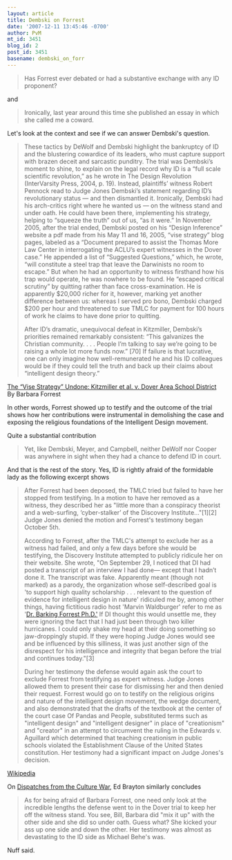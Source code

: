 ```yaml
---
layout: article
title: Dembski on Forrest
date: '2007-12-11 13:45:46 -0700'
author: PvM
mt_id: 3451
blog_id: 2
post_id: 3451
basename: dembski_on_forr
---
```

> Has Forrest ever debated or had a substantive exchange with any ID proponent?

and

> Ironically, last year around this time she published an essay in which she called me a coward. 

Let's look at the context and see if we can answer Dembski's question.

> These tactics by DeWolf and Dembski highlight the bankruptcy of ID and the blustering cowardice of its leaders, who must capture support with brazen deceit and sarcastic punditry. The trial was Dembski’s moment to shine, to explain on the legal record why ID is a “full scale scientific revolution,” as he wrote in The Design Revolution (InterVarsity Press, 2004, p. 19). Instead, plaintiffs’ witness Robert Pennock read to Judge Jones Dembski’s statement regarding ID’s revolutionary status — and then dismantled it. Ironically, Dembski had his arch-critics right where he wanted us — on the witness stand and under oath. He could have been there, implementing his strategy, helping to “squeeze the truth” out of us, “as it were.” In November 2005, after the trial ended, Dembski posted on his “Design Inference” website a pdf made from his May 11 and 16, 2005, “vise strategy” blog pages, labeled as a “Document prepared to assist the Thomas More Law Center in interrogating the ACLU’s expert witnesses in the Dover case.” He appended a list of “Suggested Questions,” which, he wrote, “will constitute a steel trap that leave the Darwinists no room to escape.” But when he had an opportunity to witness firsthand how his trap would operate, he was nowhere to be found. He “escaped critical scrutiny” by quitting rather than face cross-examination. He is apparently $20,000 richer for it, however, marking yet another difference between us: whereas I served pro bono, Dembski charged $200 per hour and threatened to sue TMLC for payment for 100 hours of work he claims to have done prior to quitting.
> 
> After ID’s dramatic, unequivocal defeat in Kitzmiller, Dembski’s priorities remained remarkably consistent: “This galvanizes the Christian community. . . . People I’m talking to say we’re going to be raising a whole lot more funds now.” \[70\] If failure is that lucrative, one can only imagine how well-remunerated he and his ID colleagues would be if they could tell the truth and back up their claims about “intelligent design theory.” 

[The “Vise Strategy” Undone: Kitzmiller et al. v. Dover Area School District](http://www.csicop.org/intelligentdesignwatch/kitzmiller.html) By Barbara Forrest

In other words, Forrest showed up to testify and the outcome of the trial shows how her contributions were instrumental in demolishing the case and exposing the religious foundations of the Intelligent Design movement.

Quite a substantial contribution

> Yet, like Dembski, Meyer, and Campbell, neither DeWolf nor Cooper was anywhere in sight when they had a chance to defend ID in court.

And that is the rest of the story. Yes, ID is rightly afraid of the formidable lady as the following excerpt shows

> After Forrest had been deposed, the TMLC tried but failed to have her stopped from testifying. In a motion to have her removed as a witness, they described her as "little more than a conspiracy theorist and a web-surfing, ‘cyber-stalker’ of the Discovery Institute..."\[1\]\[2\] Judge Jones denied the motion and Forrest's testimony began October 5th.
> 
> According to Forrest, after the TMLC's attempt to exclude her as a witness had failed, and only a few days before she would be testifying, the Discovery Institute attempted to publicly ridicule her on their website. She wrote, "On September 29, I noticed that DI had posted a transcript of an interview I had done— except that I hadn’t done it. The transcript was fake. Apparently meant (though not marked) as a parody, the organization whose self-described goal is 'to support high quality scholarship . . . relevant to the question of evidence for intelligent design in nature' ridiculed me by, among other things, having fictitious radio host 'Marvin Waldburger' refer to me as '[Dr. Barking Forrest Ph.D.'](http://www.discovery.org/a/2901) If DI thought this would unsettle me, they were ignoring the fact that I had just been through two killer hurricanes. I could only shake my head at their doing something so jaw-droppingly stupid. If they were hoping Judge Jones would see and be influenced by this silliness, it was just another sign of the disrespect for his intelligence and integrity that began before the trial and continues today."\[3\]
> 
> During her testimony the defense would again ask the court to exclude Forrest from testifying as expert witness. Judge Jones allowed them to present their case for dismissing her and then denied their request. Forrest would go on to testify on the religious origins and nature of the intelligent design movement, the wedge document, and also demonstrated that the drafts of the textbook at the center of the court case Of Pandas and People, substituted terms such as "intelligent design" and "intelligent designer" in place of "creationism" and "creator" in an attempt to circumvent the ruling in the Edwards v. Aguillard which determined that teaching creationism in public schools violated the Establishment Clause of the United States constitution. Her testimony had a significant impact on Judge Jones's decision.

[Wikipedia](http://en.wikipedia.org/wiki/Barbara_Forrest)

On [Dispatches from the Culture War](http://scienceblogs.com/dispatches/2007/12/dembski_blathers_about_forrest.php), Ed Brayton similarly concludes

> As for being afraid of Barbara Forrest, one need only look at the incredible lengths the defense went to in the Dover trial to keep her off the witness stand. You see, Bill, Barbara did "mix it up" with the other side and she did so under oath. Guess what? She kicked your ass up one side and down the other. Her testimony was almost as devastating to the ID side as Michael Behe's was.

Nuff said.
